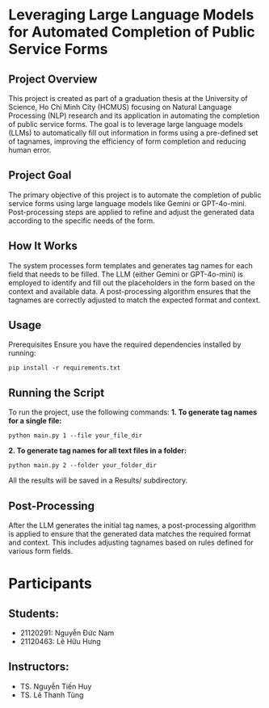 # Leveraging Large Language Models for Automated Completion of Public Service Forms
## Project Overview
This project is created as part of a graduation thesis at the University of Science, Ho Chi Minh City (HCMUS) focusing on Natural Language Processing (NLP) research and its application in automating the completion of public service forms. The goal is to leverage large language models (LLMs) to automatically fill out information in forms using a pre-defined set of tagnames, improving the efficiency of form completion and reducing human error.


## Project Goal
The primary objective of this project is to automate the completion of public service forms using large language models like Gemini or GPT-4o-mini. Post-processing steps are applied to refine and adjust the generated data according to the specific needs of the form.

## How It Works
The system processes form templates and generates tag names for each field that needs to be filled. The LLM (either Gemini or GPT-4o-mini) is employed to identify and fill out the placeholders in the form based on the context and available data. A post-processing algorithm ensures that the tagnames are correctly adjusted to match the expected format and context.

## Usage
Prerequisites
Ensure you have the required dependencies installed by running:
```
pip install -r requirements.txt
```
## Running the Script
To run the project, use the following commands:
**1. To generate tag names for a single file:**
```
python main.py 1 --file your_file_dir
```
**2. To generate tag names for all text files in a folder:**
```
python main.py 2 --folder your_folder_dir
```
All the results will be saved in a Results/ subdirectory.

## Post-Processing
After the LLM generates the initial tag names, a post-processing algorithm is applied to ensure that the generated data matches the required format and context. This includes adjusting tagnames based on rules defined for various form fields.

# Participants
## Students:
- 21120291: Nguyễn Đức Nam
- 21120463: Lê Hữu Hưng
## Instructors:
- TS. Nguyễn Tiến Huy
- TS. Lê Thanh Tùng



